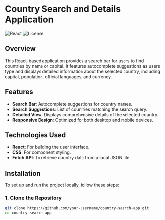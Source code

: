 # Country Search and Details Application

![React](https://img.shields.io/badge/React-v18.2.0-blue)
![License](https://img.shields.io/badge/license-MIT-green)

## Overview

This React-based application provides a search bar for users to find countries by name or capital. It features autocomplete suggestions as users type and displays detailed information about the selected country, including capital, population, official languages, and currency.

## Features

- **Search Bar**: Autocomplete suggestions for country names.
- **Search Suggestions**: List of countries matching the search query.
- **Detailed View**: Displays comprehensive details of the selected country.
- **Responsive Design**: Optimized for both desktop and mobile devices.

## Technologies Used

- **React**: For building the user interface.
- **CSS**: For component styling.
- **Fetch API**: To retrieve country data from a local JSON file.

## Installation

To set up and run the project locally, follow these steps:

### 1. Clone the Repository

```bash
git clone https://github.com/your-username/country-search-app.git
cd country-search-app
